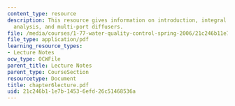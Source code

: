 ```yaml
---
content_type: resource
description: This resource gives information on introduction, integral analysis dimensional
  analysis, and multi-port diffusers.
file: /media/courses/1-77-water-quality-control-spring-2006/21c246b11e7b14536efd26c51468536a_chapter6lecture.pdf
file_type: application/pdf
learning_resource_types:
- Lecture Notes
ocw_type: OCWFile
parent_title: Lecture Notes
parent_type: CourseSection
resourcetype: Document
title: chapter6lecture.pdf
uid: 21c246b1-1e7b-1453-6efd-26c51468536a
---
```

